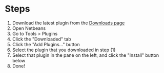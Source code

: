 # Steps #

  1. Download the latest plugin from the [Downloads page](http://code.google.com/p/netbeans-processing-template/downloads/list)
  1. Open Netbeans
  1. Go to Tools > Plugins
  1. Click the "Downloaded" tab
  1. Click the "Add Plugins..." button
  1. Select the plugin that you downloaded in step (1)
  1. Select that plugin in the pane on the left, and click the "Install" button below
  1. Done!